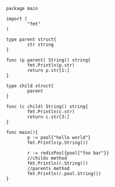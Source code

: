         package main

        import (
                "fmt"
        )

        type parent struct{
                str string
        }

        func (p parent) String() string{
                fmt.Println(p.str)
                return p.str[1:]
        }

        type child struct{
                parent
        }

        func (c child) String() string{
                fmt.Println(c.str)
                return c.str[3:]
        }

        func main(){
                p := pool{"hello world"}
                fmt.Println(p.String())

                r := redisPool{pool{"foo bar"}}
                //childs method
                fmt.Println(r.String())
                //parents method
                fmt.Println(r.pool.String())
        }

